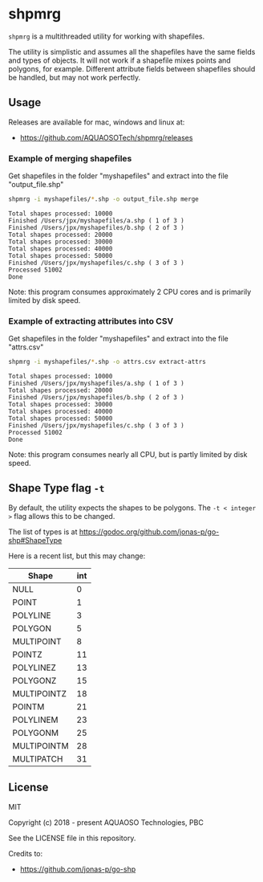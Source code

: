 # shpmrg

`shpmrg` is a multithreaded utility for working with shapefiles.

The utility is simplistic and assumes all the shapefiles have the same fields and types of objects. It will not work if a shapefile mixes points and polygons, for example. Different attribute fields between shapefiles should be handled, but may not work perfectly.

## Usage

Releases are available for mac, windows and linux at:

- https://github.com/AQUAOSOTech/shpmrg/releases

### Example of merging shapefiles

Get shapefiles in the folder "myshapefiles" and extract into the file "output_file.shp"

```bash
shpmrg -i myshapefiles/*.shp -o output_file.shp merge
```

```text
Total shapes processed: 10000
Finished /Users/jpx/myshapefiles/a.shp ( 1 of 3 )
Finished /Users/jpx/myshapefiles/b.shp ( 2 of 3 )
Total shapes processed: 20000
Total shapes processed: 30000
Total shapes processed: 40000
Total shapes processed: 50000
Finished /Users/jpx/myshapefiles/c.shp ( 3 of 3 )
Processed 51002
Done
```

Note: this program consumes approximately 2 CPU cores and is primarily limited by disk speed.

### Example of extracting attributes into CSV

Get shapefiles in the folder "myshapefiles" and extract into the file "attrs.csv"

```bash
shpmrg -i myshapefiles/*.shp -o attrs.csv extract-attrs
```

```text
Total shapes processed: 10000
Finished /Users/jpx/myshapefiles/a.shp ( 1 of 3 )
Total shapes processed: 20000
Finished /Users/jpx/myshapefiles/b.shp ( 2 of 3 )
Total shapes processed: 30000
Total shapes processed: 40000
Total shapes processed: 50000
Finished /Users/jpx/myshapefiles/c.shp ( 3 of 3 )
Processed 51002
Done
```

Note: this program consumes nearly all CPU, but is partly limited by disk speed.

## Shape Type flag `-t`

By default, the utility expects the shapes to be polygons.
The `-t < integer >` flag allows this to be changed.

The list of types is at https://godoc.org/github.com/jonas-p/go-shp#ShapeType

Here is a recent list, but this may change:

| Shape       | int|
|-------------|---|
| NULL        | 0 |
| POINT       | 1 |
| POLYLINE    | 3 |
| POLYGON     | 5 |
| MULTIPOINT  | 8 |
| POINTZ      | 11 |
| POLYLINEZ   | 13 |
| POLYGONZ    | 15 |
| MULTIPOINTZ | 18 |
| POINTM      | 21 |
| POLYLINEM   | 23 |
| POLYGONM    | 25 |
| MULTIPOINTM | 28 |
| MULTIPATCH  | 31 |


## License

MIT

Copyright (c) 2018 - present AQUAOSO Technologies, PBC

See the LICENSE file in this repository.

Credits to:

- https://github.com/jonas-p/go-shp
